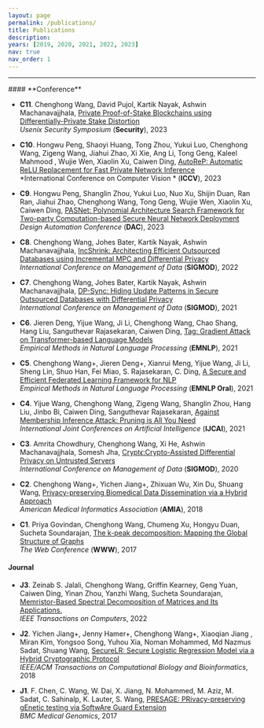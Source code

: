 ```yaml
---
layout: page
permalink: /publications/
title: Publications
description:
years: [2019, 2020, 2021, 2022, 2023]
nav: true
nav_order: 1
---
```


<hr>
#### **Conference**

- **C11**. Chenghong Wang, David Pujol, Kartik Nayak, Ashwin Machanavajjhala, [Private Proof-of-Stake Blockchains using Differentially-Private Stake Distortion](https://eprint.iacr.org/2023/787)\
*Usenix Security Symposium* (**Security**), 2023

- **C10**. Hongwu Peng, Shaoyi Huang, Tong Zhou, Yukui Luo, Chenghong Wang, Zigeng Wang, Jiahui Zhao, Xi Xie, Ang Li, Tong Geng, Kaleel Mahmood , Wujie Wen, Xiaolin Xu, Caiwen Ding, [AutoReP: Automatic ReLU Replacement for Fast Private Network Inference](#)\
*International Conference on Computer Vision * (**ICCV**), 2023

- **C9**. Hongwu Peng, Shanglin Zhou, Yukui Luo, Nuo Xu, Shijin Duan, Ran Ran, Jiahui Zhao, Chenghong Wang, Tong Geng, Wujie Wen, Xiaolin Xu, Caiwen Ding, [PASNet: Polynomial Architecture Search Framework for Two-party Computation-based Secure Neural Network Deployment](https://arxiv.org/pdf/2306.15513.pdf)\
*Design Automation Conference* (**DAC**), 2023

- **C8**. Chenghong Wang, Johes Bater, Kartik Nayak, Ashwin Machanavajjhala, [IncShrink: Architecting Efficient Outsourced Databases using Incremental MPC and Differential Privacy](https://arxiv.org/abs/2203.05084)\
*International Conference on Management of Data* (**SIGMOD**), 2022

- **C7**. Chenghong Wang, Johes Bater, Kartik Nayak, Ashwin Machanavajjhala, [DP-Sync: Hiding Update Patterns in Secure Outsourced Databases with Differential Privacy](https://arxiv.org/abs/2103.15942)\
*International Conference on Management of Data* (**SIGMOD**), 2021

- **C6**. Jieren Deng, Yijue Wang, Ji Li, Chenghong Wang, Chao Shang, Hang Liu, Sanguthevar Rajasekaran, Caiwen Ding, [Tag: Gradient Attack on Transformer-based Language Models](https://aclanthology.org/2021.findings-emnlp.305.pdf)\
*Empirical Methods in Natural Language Processing* (**EMNLP**), 2021

- **C5**. Chenghong Wang+, Jieren Deng+, Xianrui Meng, Yijue Wang, Ji Li, Sheng Lin, Shuo Han, Fei Miao, S. Rajasekaran, C. Ding, [A Secure and Efficient Federated Learning Framework for NLP](https://aclanthology.org/2021.emnlp-main.606)\
*Empirical Methods in Natural Language Processing* (**EMNLP Oral**), 2021

- **C4**. Yijue Wang, Chenghong Wang, Zigeng Wang, Shanglin Zhou, Hang Liu, Jinbo Bi, Caiwen Ding, Sanguthevar Rajasekaran, [Against Membership Inference Attack: Pruning is All You Need](https://arxiv.org/abs/2008.13578)\
*International Joint Conferences on Artificial Intelligence* (**IJCAI**), 2021 

- **C3**. Amrita Chowdhury, Chenghong Wang, Xi He, Ashwin Machanavajjhala, Somesh Jha, [Crypt$\epsilon$:Crypto-Assisted Differential Privacy on Untrusted Servers](https://dl.acm.org/doi/10.1145/3318464.3380596)\
*International Conference on Management of Data* (**SIGMOD**), 2020

- **C2**. Chenghong Wang+, Yichen Jiang+, Zhixuan Wu, Xin Du, Shuang Wang, [Privacy-preserving Biomedical Data Dissemination via a Hybrid Approach](https://www.ncbi.nlm.nih.gov/pmc/articles/PMC6371369/)\
*American Medical Informatics Association* (**AMIA**), 2018

- **C1**. Priya Govindan, Chenghong Wang, Chumeng Xu, Hongyu Duan, Sucheta Soundarajan, [The k-peak decomposition: Mapping the Global Structure of Graphs](https://dl.acm.org/doi/10.1145/3038912.3052635)\
*The Web Conference* (**WWW**), 2017

#### **Journal**

- **J3**. Zeinab S. Jalali, Chenghong Wang, Griffin Kearney, Geng Yuan, Caiwen Ding, Yinan Zhou, Yanzhi Wang, Sucheta Soundarajan, [Memristor-Based Spectral Decomposition of Matrices and Its Applications.](https://ieeexplore.ieee.org/document/9869704/)\
*IEEE Transactions on Computers*, 2022 


- **J2**. Yichen Jiang+, Jenny Hamer+, Chenghong Wang+, Xiaoqian Jiang , Miran Kim, Yongsoo Song, Yuhou Xia, Noman Mohammed, Md Nazmus Sadat, Shuang Wang, [SecureLR: Secure Logistic Regression Model via a Hybrid Cryptographic Protocol](https://ieeexplore.ieee.org/document/8355587)\
*IEEE/ACM Transactions on Computational Biology and Bioinformatics*, 2018

- **J1**. F. Chen, C. Wang, W. Dai, X. Jiang, N. Mohammed, M. Aziz, M. Sadat, C. Sahinalp, K. Lauter, S. Wang, [PRESAGE: PRivacy-preserving gEnetic testing via SoftwAre Guard Extension](https://bmcmedgenomics.biomedcentral.com/articles/10.1186/s12920-017-0281-2)\
*BMC Medical Genomics*, 2017
